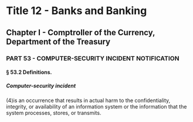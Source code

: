 
# Title 12 - Banks and Banking
## Chapter I - Comptroller of the Currency, Department of the Treasury
### PART 53 - COMPUTER-SECURITY INCIDENT NOTIFICATION
#### § 53.2 Definitions.
##### Computer-security incident

(4)is an occurrence that results in actual harm to the confidentiality, integrity, or availability of an information system or the information that the system processes, stores, or transmits.
